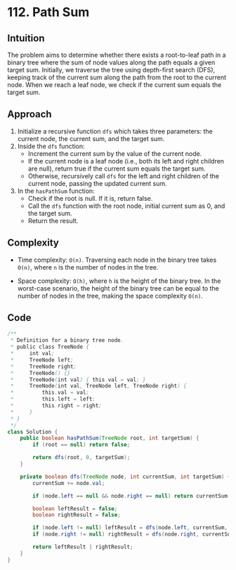 # 112. Path Sum

## Intuition

The problem aims to determine whether there exists a root-to-leaf path in a binary tree where the sum of node values along the path equals a given target sum. Initially, we traverse the tree using depth-first search (DFS), keeping track of the current sum along the path from the root to the current node. When we reach a leaf node, we check if the current sum equals the target sum.

## Approach

1. Initialize a recursive function `dfs` which takes three parameters: the current node, the current sum, and the target sum.
2. Inside the `dfs` function:
   - Increment the current sum by the value of the current node.
   - If the current node is a leaf node (i.e., both its left and right children are null), return true if the current sum equals the target sum.
   - Otherwise, recursively call `dfs` for the left and right children of the current node, passing the updated current sum.
3. In the `hasPathSum` function:
   - Check if the root is null. If it is, return false.
   - Call the `dfs` function with the root node, initial current sum as 0, and the target sum.
   - Return the result.

## Complexity

- Time complexity: `O(n)`. Traversing each node in the binary tree takes `O(n)`, where `n` is the number of nodes in the tree.

- Space complexity: `O(h)`, where `h` is the height of the binary tree. In the worst-case scenario, the height of the binary tree can be equal to the number of nodes in the tree, making the space complexity `O(n)`.

## Code

```java
/**
 * Definition for a binary tree node.
 * public class TreeNode {
 *     int val;
 *     TreeNode left;
 *     TreeNode right;
 *     TreeNode() {}
 *     TreeNode(int val) { this.val = val; }
 *     TreeNode(int val, TreeNode left, TreeNode right) {
 *         this.val = val;
 *         this.left = left;
 *         this.right = right;
 *     }
 * }
 */
class Solution {
    public boolean hasPathSum(TreeNode root, int targetSum) {
        if (root == null) return false;

        return dfs(root, 0, targetSum);
    }

    private boolean dfs(TreeNode node, int currentSum, int targetSum) {
        currentSum += node.val;

        if (node.left == null && node.right == null) return currentSum == targetSum;

        boolean leftResult = false;
        boolean rightResult = false;

        if (node.left != null) leftResult = dfs(node.left, currentSum, targetSum);
        if (node.right != null) rightResult = dfs(node.right, currentSum, targetSum);

        return leftResult | rightResult;
    }
}
```
